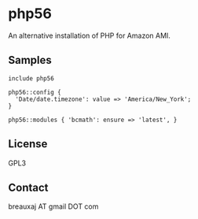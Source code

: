 php56
=====

An alternative installation of PHP for Amazon AMI.

Samples
-------
```
include php56
```
```
php56::config {
  'Date/date.timezone': value => 'America/New_York';
}
```
```
php56::modules { 'bcmath': ensure => 'latest', }
```

License
-------
GPL3

Contact
-------
breauxaj AT gmail DOT com